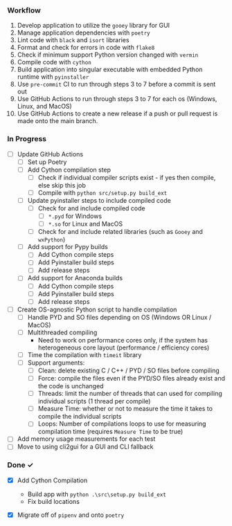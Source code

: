 ### Workflow
1. Develop application to utilize the `gooey` library for GUI
2. Manage application dependencies with `poetry`
3. Lint code with `black` and `isort` libraries
4. Format and check for errors in code with `flake8`
5. Check if minimum support Python version changed with `vermin`
6. Compile code with `cython`
7. Build application into singular executable with embedded Python runtime with `pyinstaller`
8. Use `pre-commit` CI to run through steps 3 to 7 before a commit is sent out
9. Use GitHub Actions to run through steps 3 to 7 for each os (Windows, Linux, and MacOS)
10. Use GitHub Actions to create a new release if a push or pull request is made onto the main branch.


### In Progress

- [ ] Update GitHub Actions
  - [ ] Set up Poetry
  - [ ] Add Cython compilation step
    - [ ] Check if individual compiler scripts exist - if yes then compile, else skip this job
    - [ ] Compile with `python src/setup.py build_ext`
  - [ ] Update pyinstaller steps to include compiled code
    - [ ] Check for and include compiled code
      - [ ] `*.pyd` for Windows
      - [ ] `*.so` for Linux and MacOS
    - [ ] Check for and include related libraries (such as `Gooey` and `wxPython`)
  - [ ] Add support for Pypy builds
    - [ ] Add Cython compile steps
    - [ ] Add Pyinstaller build steps
    - [ ] Add release steps
  - [ ] Add support for Anaconda builds
    - [ ] Add Cython compile steps
    - [ ] Add Pyinstaller build steps
    - [ ] Add release steps
- [ ] Create OS-agnostic Python script to handle compilation
  - [ ] Handle PYD and SO files depending on OS (Windows OR Linux / MacOS)
  - [ ] Multithreaded compiling
    - Need to work on performance cores only, if the system has heterogeneous core layout (performance / efficiency cores)
  - [ ] Time the compilation with `timeit` library
  - [ ] Support arguments:
    - [ ] Clean: delete existing C / C++ / PYD / SO files before compiling
    - [ ] Force: compile the files even if the PYD/SO files already exist and the code is unchanged
    - [ ] Threads: limit the number of threads that can used for compiling individual scripts (1 thread per compile)
    - [ ] Measure Time: whether or not to measure the time it takes to compile the individual scripts
    - [ ] Loops: Number of compilations loops to use for measuring compilation time (requires `Measure Time` to be true)
- [ ] Add memory usage measurements for each test
- [ ] Move to using cli2gui for a GUI and CLI fallback

### Done ✓
- [x] Add Cython Compilation
  - Build app with `python .\src\setup.py build_ext`
  - Fix build locations
- [x] Migrate off of `pipenv` and onto `poetry`

